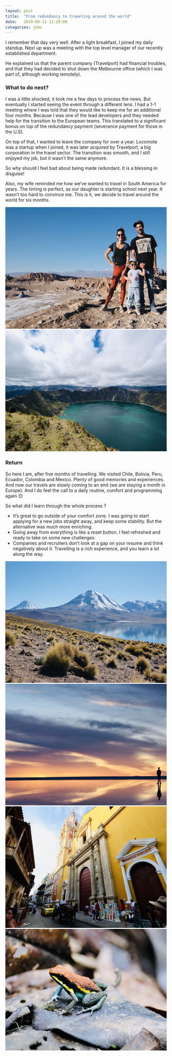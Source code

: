 ```yaml
---
layout: post
title:  "From redundancy to traveling around the world"
date:   2019-09-11 11:20:00
categories: jobs
---
```


I remember that day very well. After a light breakfast, I joined my daily standup. Next up was a meeting with the top level manager of our recently established department.

He explained us that the parent company (Travelport) had financial troubles, and that they had decided to shut down the Melbourne office (which I was part of, although working remotely).

### What to do next? ###

I was a little shocked, it took me a few days to process the news. But eventually I started seeing the event through a different lens. I had a 1-1 meeting where I was told that they would like to keep me for an additional four months. Because I was one of the lead developers and they needed help for the transition to the European teams. This translated to a significant bonus on top of the redundancy payment (severance payment for those in the U.S).

On top of that, I wanted to leave the company for over a year. Locomote was a startup when I joined, it was later acquired by Travelport, a big corporation in the travel sector. The transition was smooth, and I still enjoyed my job, but it wasn’t the same anymore.

So why should I feel bad about being made redundant. It is a blessing in disguise!

Also, my wife reminded me how we’ve wanted to travel in South America for years. The timing is perfect, as our daughter is starting school next year. It wasn’t too hard to convince me. This is it, we decide to travel around the world for six months.

<div class="img-wrapper">
  <img alt="Familly travels 1" src="/assets/images/familly-travels-1.jpeg">
  <img alt="Familly travels 2" src="/assets/images/familly-travels-2.jpeg">
</div>

### Return ###

So here I am, after five months of travelling. We visited Chile, Bolivia, Peru, Ecuador, Colombia and Mexico. Plenty of good memories and experiences. And now our travels are slowly coming to an end (we are staying a month in Europe). And I do feel the call to a daily routine, comfort and programming again 😊

So what did I learn through the whole process ?
- It’s great to go outside of your comfort zone. I was going to start applying for a new jobs straight away, and keep some stability. But the alternative was much more enriching.
- Going away from everything is like a reset button. I feel refreshed and ready to take on some new challenges.
- Companies and recruiters don’t look at a gap on your resume and think negatively about it. Travelling is a rich experience, and you learn a lot along the way.

<div class="img-wrapper">
  <img alt="Familly travels 3" src="/assets/images/familly-travels-3.jpeg">
  <img alt="Familly travels 4" src="/assets/images/familly-travels-4.jpeg">
  <img alt="Familly travels 5" src="/assets/images/familly-travels-5.jpeg">
  <img alt="Familly travels 6" src="/assets/images/familly-travels-6.jpeg">
</div>
